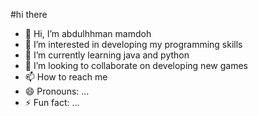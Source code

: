 #hi there
- 👋 Hi, I’m abdulhhman mamdoh
- 👀 I’m interested in developing my programming skills
- 🌱 I’m currently learning java and python
- 💞️ I’m looking to collaborate on developing new games
- 📫 How to reach me 
- 😄 Pronouns: ...
- ⚡ Fun fact: ...

<!---
abdu-l7hman/abdu-l7hman is a ✨ special ✨ repository because its `README.md` (this file) appears on your GitHub profile.
You can click the Preview link to take a look at your changes.
--->
